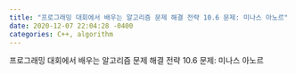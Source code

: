 ```yaml
---
title: "프로그래밍 대회에서 배우는 알고리즘 문제 해결 전략 10.6 문제: 미나스 아노르"
date: 2020-12-07 22:04:28 -0400
categories: C++, algorithm
---
```


프로그래밍 대회에서 배우는 알고리즘 문제 해결 전략 10.6 문제: 미나스 아노르



